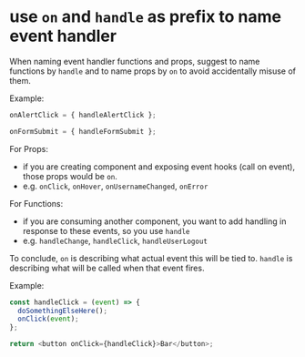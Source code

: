 # use `on` and `handle` as prefix to name event handler

When naming event handler functions and props, suggest to name functions by `handle` and to name props by `on` to avoid accidentally misuse of them.

Example:

```js
onAlertClick = { handleAlertClick };

onFormSubmit = { handleFormSubmit };
```

For Props:

- if you are creating component and exposing event hooks (call on event), those props would be `on`.
- e.g. `onClick`, `onHover`, `onUsernameChanged`, `onError`

For Functions:

- if you are consuming another component, you want to add handling in response to these events, so you use `handle`
- e.g. `handleChange`, `handleClick`, `handleUserLogout`

To conclude, `on` is describing what actual event this will be tied to. `handle` is describing what will be called when that event fires.

Example:

```js
const handleClick = (event) => {
  doSomethingElseHere();
  onClick(event);
};

return <button onClick={handleClick}>Bar</button>;
```

